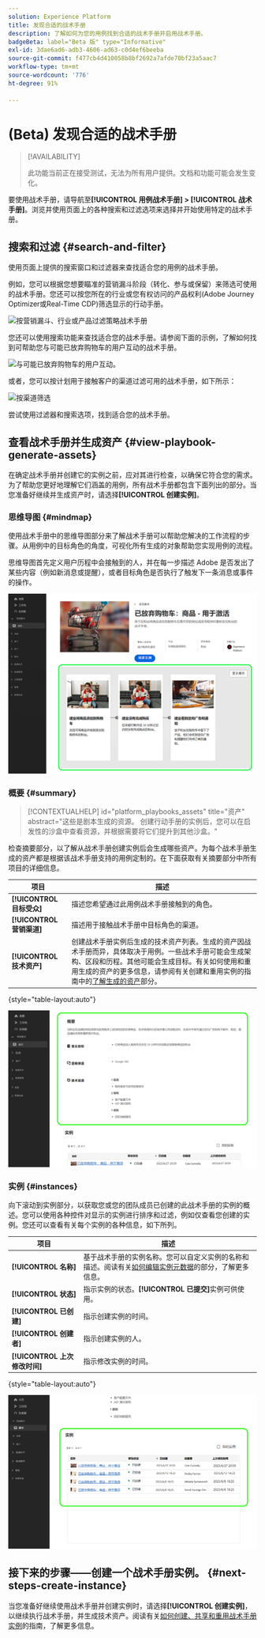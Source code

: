 ```yaml
---
solution: Experience Platform
title: 发现合适的战术手册
description: 了解如何为您的用例找到合适的战术手册并启用战术手册。
badgeBeta: label="Beta 版" type="Informative"
exl-id: 3dae6ad6-adb3-4606-ad63-c0d4ef6beeba
source-git-commit: f477cb4d410058b8bf2692a7afde70bf23a5aac7
workflow-type: tm+mt
source-wordcount: '776'
ht-degree: 91%

---
```


# (Beta) 发现合适的战术手册

>[!AVAILABILITY]
>
>此功能当前正在接受测试，无法为所有用户提供。文档和功能可能会发生变化。

要使用战术手册，请导航至&#x200B;**[!UICONTROL 用例战术手册] > [!UICONTROL 战术手册]**。浏览并使用页面上的各种搜索和过滤选项来选择并开始使用特定的战术手册。

## 搜索和过滤 {#search-and-filter}

使用页面上提供的搜索窗口和过滤器来查找适合您的用例的战术手册。

例如，您可以根据您想要瞄准的营销漏斗阶段（转化、参与或保留）来筛选可使用的战术手册。您还可以按您所在的行业或您有权访问的产品权利(Adobe Journey Optimizer或Real-Time CDP)筛选显示的行动手册。

![按营销漏斗、行业或产品过滤策略战术手册](/help/use-case-playbooks/assets/playbooks/ui-guide/filter-by-funnel-industry-product.gif)

您还可以使用搜索功能来查找适合您的战术手册。请参阅下面的示例，了解如何找到可帮助您与可能已放弃购物车的用户互动的战术手册。

![与可能已放弃购物车的用户互动。](/help/use-case-playbooks/assets/playbooks/ui-guide/engage-abandoned-cart.gif)

或者，您可以按计划用于接触客户的渠道过滤可用的战术手册，如下所示：

![按渠道筛选](/help/use-case-playbooks/assets/playbooks/ui-guide/channel-select-filter.gif)

尝试使用过滤器和搜索选项，找到适合您的战术手册。

## 查看战术手册并生成资产 {#view-playbook-generate-assets}

在确定战术手册并创建它的实例之前，应对其进行检查，以确保它符合您的需求。为了帮助您更好地理解它们涵盖的用例，所有战术手册都包含下面列出的部分。当您准备好继续并生成资产时，请选择&#x200B;**[!UICONTROL 创建实例]**。

### 思维导图 {#mindmap}

使用战术手册中的思维导图部分来了解战术手册可以帮助您解决的工作流程的步骤。从用例中的目标角色的角度，可视化所有生成的对象帮助您实现用例的流程。

思维导图首先定义用户历程中会接触到的人，并在每一步描述 Adobe 是否发出了某些内容（例如新消息或提醒），或者目标角色是否执行了触发下一条消息或事件的操作。

![突出显示了战术手册思维导图。](/help/use-case-playbooks/assets/playbooks/ui-guide/playbook-mindmap.png)


### 概要 {#summary}

>[!CONTEXTUALHELP]
>id="platform_playbooks_assets"
>title="资产"
>abstract="这些是剧本生成的资源。 创建行动手册的实例后，您可以在启发性的沙盒中查看资源，并根据需要将它们提升到其他沙盒。"

检查摘要部分，以了解从战术手册创建实例后会生成哪些资产。为每个战术手册生成的资产都是根据该战术手册支持的用例定制的。在下面获取有关摘要部分中所有项目的详细信息。

| 项目 | 描述 |
---------|----------|
| **[!UICONTROL 目标受众]** | 描述您希望通过此用例战术手册接触到的角色。 |
| **[!UICONTROL 营销渠道]** | 描述用于接触战术手册中目标角色的渠道。 |
| **[!UICONTROL 技术资产]** | 创建战术手册实例后生成的技术资产列表。生成的资产因战术手册而异，具体取决于用例。一些战术手册可能会生成架构、区段和历程。其他可能会生成目标。有关如何使用和重用生成的资产的更多信息，请参阅有关创建和重用实例的指南中的[了解生成的资产](/help/use-case-playbooks/playbooks/create-share-reuse.md#understand-assets)部分。 |

{style="table-layout:auto"}

![突出显示战术手册摘要](/help/use-case-playbooks/assets/playbooks/ui-guide/playbook-summary.png)

### 实例 {#instances}

向下滚动到实例部分，以获取您或您的团队成员已创建的此战术手册的实例的概述。您可以使用各种控件对显示的实例进行排序和过滤，例如仅查看您创建的实例。您还可以查看有关每个实例的各种信息，如下所列。

| 项目 | 描述 |
|---------|----------|
| **[!UICONTROL 名称]** | 基于战术手册的实例名称。您可以自定义实例的名称和描述。阅读有关[如何编辑实例元数据](/help/use-case-playbooks/playbooks/create-share-reuse.md#edit-instance-metadata)的部分，了解更多信息。 |
| **[!UICONTROL 状态]** | 指示实例的状态。**[!UICONTROL 已提交]**&#x200B;实例可供使用。 |
| **[!UICONTROL 已创建]** | 指示创建实例的时间。 |
| **[!UICONTROL 创建者]** | 指示创建实例的人。 |
| **[!UICONTROL 上次修改时间]** | 指示修改实例的时间。 |

{style="table-layout:auto"}

![战术手册实例突出显示。](/help/use-case-playbooks/assets/playbooks/ui-guide/playbook-instances.png)

## 接下来的步骤——创建一个战术手册实例。 {#next-steps-create-instance}

当您准备好继续使用战术手册并创建实例时，请选择&#x200B;**[!UICONTROL 创建实例]**，以继续执行战术手册，并生成技术资产。阅读有关[如何创建、共享和重用战术手册实例](/help/use-case-playbooks/playbooks/create-share-reuse.md)的指南，了解更多信息。
